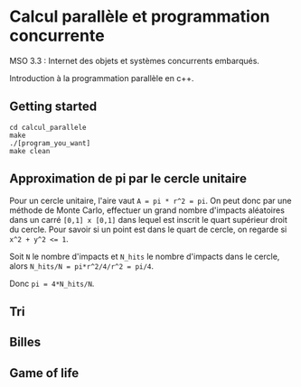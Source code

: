 # Calcul parallèle et programmation concurrente

MSO 3.3 : Internet des objets et systèmes concurrents embarqués.

Introduction à la programmation parallèle en c++.

## Getting started

```
cd calcul_parallele
make
./[program_you_want]
make clean
```

## Approximation de pi par le cercle unitaire

Pour un cercle unitaire, l'aire vaut `A = pi * r^2 = pi`. On peut donc par une méthode de Monte Carlo, effectuer un grand nombre d'impacts aléatoires dans un carré `[0,1] x [0,1]` dans lequel est inscrit le quart supérieur droit du cercle. Pour savoir si un point est dans le quart de cercle, on regarde si `x^2 + y^2 <= 1`. 

Soit `N` le nombre d'impacts et `N_hits` le nombre d'impacts dans le cercle, alors `N_hits/N = pi*r^2/4/r^2 = pi/4`.

Donc `pi = 4*N_hits/N`.

## Tri

## Billes

## Game of life
